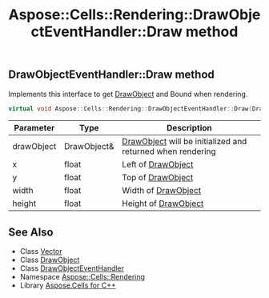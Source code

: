 ﻿---
title: Aspose::Cells::Rendering::DrawObjectEventHandler::Draw method
linktitle: Draw
second_title: Aspose.Cells for C++ API Reference
description: 'Aspose::Cells::Rendering::DrawObjectEventHandler::Draw method. Implements this interface to get DrawObject and Bound when rendering in C++.'
type: docs
weight: 100
url: /cpp/aspose.cells.rendering/drawobjecteventhandler/draw/
---
## DrawObjectEventHandler::Draw method


Implements this interface to get [DrawObject](../../drawobject/) and Bound when rendering.

```cpp
virtual void Aspose::Cells::Rendering::DrawObjectEventHandler::Draw(DrawObject &drawObject, float x, float y, float width, float height)
```


| Parameter | Type | Description |
| --- | --- | --- |
| drawObject | DrawObject\& | [DrawObject](../../drawobject/) will be initialized and returned when rendering |
| x | float | Left of [DrawObject](../../drawobject/) |
| y | float | Top of [DrawObject](../../drawobject/) |
| width | float | Width of [DrawObject](../../drawobject/) |
| height | float | Height of [DrawObject](../../drawobject/) |

## See Also

* Class [Vector](../../../aspose.cells/vector/)
* Class [DrawObject](../../drawobject/)
* Class [DrawObjectEventHandler](../)
* Namespace [Aspose::Cells::Rendering](../../)
* Library [Aspose.Cells for C++](../../../)
